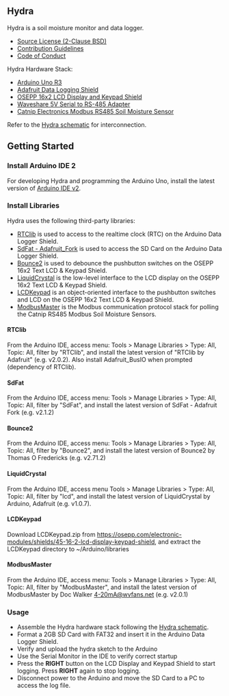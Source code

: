## **Hydra**

Hydra is a soil moisture monitor and data logger.

* [Source License (2-Clause BSD)](doc/LICENSE.md)
* [Contribution Guidelines](doc/CONTRIBUTING.md)
* [Code of Conduct](doc/CODE_OF_CONDUCT.md)

Hydra Hardware Stack:

  * [Arduino Uno R3](https://store.arduino.cc/products/arduino-uno-rev3)
  * [Adafruit Data Logging Shield](https://www.adafruit.com/product/1141)
  * [OSEPP 16x2 LCD Display and Keypad Shield](https://osepp.com/electronic-modules/shields/45-16-2-lcd-display-keypad-shield)
  * [Waveshare 5V Serial to RS-485 Adapter](https://www.waveshare.com/rs485-board-5v.htm)
  * [Catnip Electronics Modbus RS485 Soil Moisture Sensor](https://www.tindie.com/products/miceuz/modbus-rs485-soil-moisture-sensor-2/)

Refer to the [Hydra schematic](doc/Hydra-SCHEMATIC.pdf) for interconnection.


## Getting Started

### Install Arduino IDE 2

For developing Hydra and programming the Arduino Uno, install the latest version of [Arduino IDE v2](https://wiki-content.arduino.cc/en/software).

### Install Libraries

Hydra uses the following third-party libraries:

* [RTClib](https://github.com/adafruit/RTClib) is used to access to the realtime clock (RTC) on the Arduino Data Logger Shield.
* [SdFat - Adafruit_Fork](https://www.arduino.cc/reference/en/libraries/sdfat) is used to access the SD Card on the Arduino Data Logger Shield.
* [Bounce2](https://www.arduino.cc/reference/en/libraries/bounce2) is used to debounce the pushbutton switches on the OSEPP 16x2 Text LCD & Keypad Shield.
* [LiquidCrystal](https://www.arduino.cc/reference/en/libraries/liquidcrystal) is the low-level interface to the LCD display on the OSEPP 16x2 Text LCD & Keypad Shield.
* [LCDKeypad](https://osepp.com/electronic-modules/shields/45-16-2-lcd-display-keypad-shield) is an object-oriented interface to the pushbutton switches and LCD on the OSEPP 16x2 Text LCD & Keypad Shield.
* [ModbusMaster](https://www.arduino.cc/reference/en/libraries/modbusmaster) is the Modbus communication protocol stack for polling the Catnip RS485 Modbus Soil Moisture Sensors.

#### RTClib

From the Arduino IDE, access menu: Tools > Manage Libraries > Type: All, Topic: All, filter by "RTClib", and install the latest version of "RTClib by Adafruit" (e.g. v2.0.2). Also install Adafruit_BusIO when prompted (dependency of RTClib).

#### SdFat

From the Arduino IDE, access menu: Tools > Manage Libraries > Type: All, Topic: All, filter by "SdFat", and install the latest version of SdFat - Adafruit Fork (e.g. v2.1.2)

#### Bounce2

From the Arduino IDE, access menu: Tools > Manage Libraries > Type: All, Topic: All, filter by "Bounce2", and install the latest version of Bounce2 by Thomas O Fredericks (e.g. v2.71.2)

#### LiquidCrystal

From the Arduino IDE, access menu Tools > Manage Libraries > Type: All, Topic: All, filter by "lcd", and install the latest version of LiquidCrystal by Arduino, Adafruit (e.g. v1.0.7).

#### LCDKeypad

Download LCDKeypad.zip from <https://osepp.com/electronic-modules/shields/45-16-2-lcd-display-keypad-shield>, and extract the LCDKeypad directory to \~/Arduino/libraries

#### ModbusMaster

From the Arduino IDE, access menu: Tools > Manage Libraries > Type: All, Topic: All, filter by "ModbusMaster", and install the latest version of ModbusMaster by Doc Walker 4-20mA@wvfans.net (e.g. v2.0.1)


### Usage

* Assemble the Hydra hardware stack following the [Hydra schematic](doc/Hydra-SCHEMATIC.pdf).
* Format a 2GB SD Card with FAT32 and insert it in the Arduino Data Logger Shield.
* Verify and upload the hydra sketch to the Arduino
* Use the Serial Monitor in the IDE to verify correct startup
* Press the **RIGHT** button on the LCD Display and Keypad Shield to start logging. Press **RIGHT** again to stop logging.
* Disconnect power to the Arduino and move the SD Card to a PC to access the log file.

